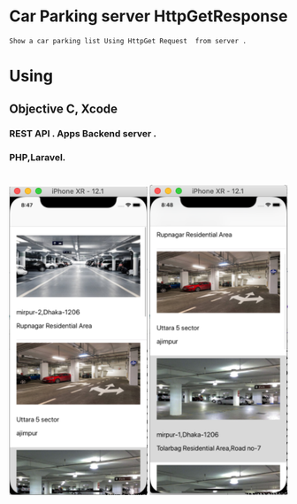 # Car Parking server HttpGetResponse
     
    Show a car parking list Using HttpGet Request  from server .

   #    Using  
   ##   Objective C, Xcode
   ###   REST API .  Apps  Backend server .   
   ###   PHP,Laravel.
   
   
   #
   

<img src="image/Screenshot 2020-02-02 at 8.47.49 am.png" width="250dp" hight="500dp">             <img 
src="image/Screenshot 2020-02-02 at 8.48.28 am.png" width="250dp" hight="500dp">
